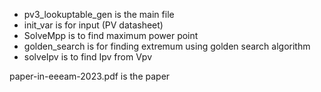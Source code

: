 - pv3_lookuptable_gen is the main file
- init_var is for input (PV datasheet)
- SolveMpp is to find maximum power point
- golden_search is for finding extremum using golden search algorithm
- solveIpv is to find Ipv from Vpv

paper-in-eeeam-2023.pdf is the paper
